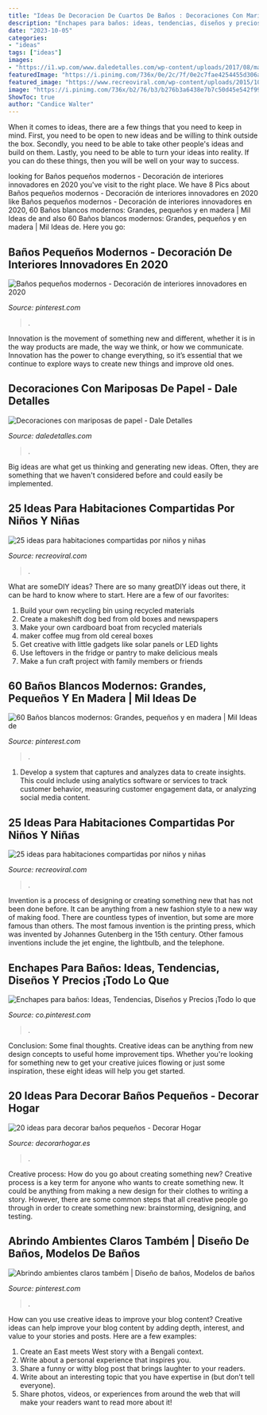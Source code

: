```yaml
---
title: "Ideas De Decoracion De Cuartos De Baños : Decoraciones Con Mariposas De Papel"
description: "Enchapes para baños: ideas, tendencias, diseños y precios ¡todo lo que"
date: "2023-10-05"
categories:
- "ideas"
tags: ["ideas"]
images:
- "https://i1.wp.com/www.daledetalles.com/wp-content/uploads/2017/08/mariposas-de-papel-colage20.jpg?resize=696%2C928"
featuredImage: "https://i.pinimg.com/736x/0e/2c/7f/0e2c7fae4254455d306afc0b9046ecb1.jpg"
featured_image: "https://www.recreoviral.com/wp-content/uploads/2015/10/Creativas-habitaciones-compartidas-por-niños-y-niñas-12.jpg"
image: "https://i.pinimg.com/736x/b2/76/b3/b276b3a6438e7b7c50d45e542f999044.jpg"
ShowToc: true
author: "Candice Walter"
---
```



When it comes to ideas, there are a few things that you need to keep in mind. First, you need to be open to new ideas and be willing to think outside the box. Secondly, you need to be able to take other people's ideas and build on them. Lastly, you need to be able to turn your ideas into reality. If you can do these things, then you will be well on your way to success.

	

		
looking for Baños pequeños modernos - Decoración de interiores innovadores en 2020 you've visit to the right place. We have 8 Pics about Baños pequeños modernos - Decoración de interiores innovadores en 2020 like Baños pequeños modernos - Decoración de interiores innovadores en 2020, 60 Baños blancos modernos: Grandes, pequeños y en madera | Mil Ideas de and also 60 Baños blancos modernos: Grandes, pequeños y en madera | Mil Ideas de. Here you go:
		
    
## Baños Pequeños Modernos - Decoración De Interiores Innovadores En 2020

<img loading=lazy src="https://i.pinimg.com/736x/0e/2c/7f/0e2c7fae4254455d306afc0b9046ecb1.jpg" onerror="this.onerror=null;this.src='https://tse3.mm.bing.net/th?id=OIP.x_747KbwNFaeFqX9PJg9BgHaKx&amp;pid=15.1';" alt="Baños pequeños modernos - Decoración de interiores innovadores en 2020">

_Source: pinterest.com_

>. 

	

Innovation is the movement of something new and different, whether it is in the way products are made, the way we think, or how we communicate. Innovation has the power to change everything, so it’s essential that we continue to explore ways to create new things and improve old ones.

    
## Decoraciones Con Mariposas De Papel - Dale Detalles

<img loading=lazy src="https://i1.wp.com/www.daledetalles.com/wp-content/uploads/2017/08/mariposas-de-papel-colage20.jpg?resize=696%2C928" onerror="this.onerror=null;this.src='https://tse4.mm.bing.net/th?id=OIP.lYSsUIOHx5iBRuQHgDGqAwHaJ4&amp;pid=15.1';" alt="Decoraciones con mariposas de papel - Dale Detalles">

_Source: daledetalles.com_

>. 

	

Big ideas are what get us thinking and generating new ideas. Often, they are something that we haven't considered before and could easily be implemented.

    
## 25 Ideas Para Habitaciones Compartidas Por Niños Y Niñas

<img loading=lazy src="https://www.recreoviral.com/wp-content/uploads/2015/10/Creativas-habitaciones-compartidas-por-niños-y-niñas-4.jpg" onerror="this.onerror=null;this.src='https://tse3.mm.bing.net/th?id=OIP.R0UxAKtckb5nkf4kS92wUQHaHJ&amp;pid=15.1';" alt="25 ideas para habitaciones compartidas por niños y niñas">

_Source: recreoviral.com_

>. 

	

What are someDIY ideas?
There are so many greatDIY ideas out there, it can be hard to know where to start. Here are a few of our favorites: 
1. Build your own recycling bin using recycled materials 
2. Create a makeshift dog bed from old boxes and newspapers 
3. Make your own cardboard boat from recycled materials 
4. maker coffee mug from old cereal boxes 
5. Get creative with little gadgets like solar panels or LED lights 
6. Use leftovers in the fridge or pantry to make delicious meals 
7. Make a fun craft project with family members or friends 

    
## 60 Baños Blancos Modernos: Grandes, Pequeños Y En Madera | Mil Ideas De

<img loading=lazy src="https://i.pinimg.com/736x/e0/a9/6c/e0a96c9e848c0677aedf8868938fe9b9.jpg" onerror="this.onerror=null;this.src='https://tse1.mm.bing.net/th?id=OIP.cnOXhjQm0GDwcwQYlREz7AHaJ4&amp;pid=15.1';" alt="60 Baños blancos modernos: Grandes, pequeños y en madera | Mil Ideas de">

_Source: pinterest.com_

>. 

	

1. Develop a system that captures and analyzes data to create insights. This could include using analytics software or services to track customer behavior, measuring customer engagement data, or analyzing social media content. 

    
## 25 Ideas Para Habitaciones Compartidas Por Niños Y Niñas

<img loading=lazy src="https://www.recreoviral.com/wp-content/uploads/2015/10/Creativas-habitaciones-compartidas-por-niños-y-niñas-12.jpg" onerror="this.onerror=null;this.src='https://tse3.mm.bing.net/th?id=OIP.ZueAjsHcfYZvrHd_8oIy4wHaE8&amp;pid=15.1';" alt="25 ideas para habitaciones compartidas por niños y niñas">

_Source: recreoviral.com_

>. 

	

Invention is a process of designing or creating something new that has not been done before. It can be anything from a new fashion style to a new way of making food. There are countless types of invention, but some are more famous than others. The most famous invention is the printing press, which was invented by Johannes Gutenberg in the 15th century. Other famous inventions include the jet engine, the lightbulb, and the telephone.

    
## Enchapes Para Baños: Ideas, Tendencias, Diseños Y Precios ¡Todo Lo Que

<img loading=lazy src="https://i.pinimg.com/736x/58/3f/aa/583faafa73405de1722840ff96d7b3d4.jpg" onerror="this.onerror=null;this.src='https://tse3.mm.bing.net/th?id=OIP.10fgVIQ9HP7HxWA0u-mLJQHaJ4&amp;pid=15.1';" alt="Enchapes para baños: Ideas, Tendencias, Diseños y Precios ¡Todo lo que">

_Source: co.pinterest.com_

>. 

	

Conclusion: Some final thoughts.
Creative ideas can be anything from new design concepts to useful home improvement tips. Whether you're looking for something new to get your creative juices flowing or just some inspiration, these eight ideas will help you get started.

    
## 20 Ideas Para Decorar Baños Pequeños - Decorar Hogar

<img loading=lazy src="https://www.decorarhogar.es/wp-content/uploads/2013/04/decorar-banos-pequenos-16.jpg" onerror="this.onerror=null;this.src='https://tse3.mm.bing.net/th?id=OIP.quTSCT-6l_WddvP4_6N1hQHaLH&amp;pid=15.1';" alt="20 ideas para decorar baños pequeños - Decorar Hogar">

_Source: decorarhogar.es_

>. 

	

Creative process: How do you go about creating something new?
Creative process is a key term for anyone who wants to create something new. It could be anything from making a new design for their clothes to writing a story. However, there are some common steps that all creative people go through in order to create something new: brainstorming, designing, and testing.

    
## Abrindo Ambientes Claros Também | Diseño De Baños, Modelos De Baños

<img loading=lazy src="https://i.pinimg.com/736x/b2/76/b3/b276b3a6438e7b7c50d45e542f999044.jpg" onerror="this.onerror=null;this.src='https://tse3.mm.bing.net/th?id=OIP.HzQPQ4j1GtetwPQ7G-m9KAHaKq&amp;pid=15.1';" alt="Abrindo ambientes claros também | Diseño de baños, Modelos de baños">

_Source: pinterest.com_

>. 

	

How can you use creative ideas to improve your blog content?
Creative ideas can help improve your blog content by adding depth, interest, and value to your stories and posts. Here are a few examples:
1. Create an East meets West story with a Bengali context.
2. Write about a personal experience that inspires you.
3. Share a funny or witty blog post that brings laughter to your readers.
4. Write about an interesting topic that you have expertise in (but don’t tell everyone).  
5. Share photos, videos, or experiences from around the web that will make your readers want to read more about it!

